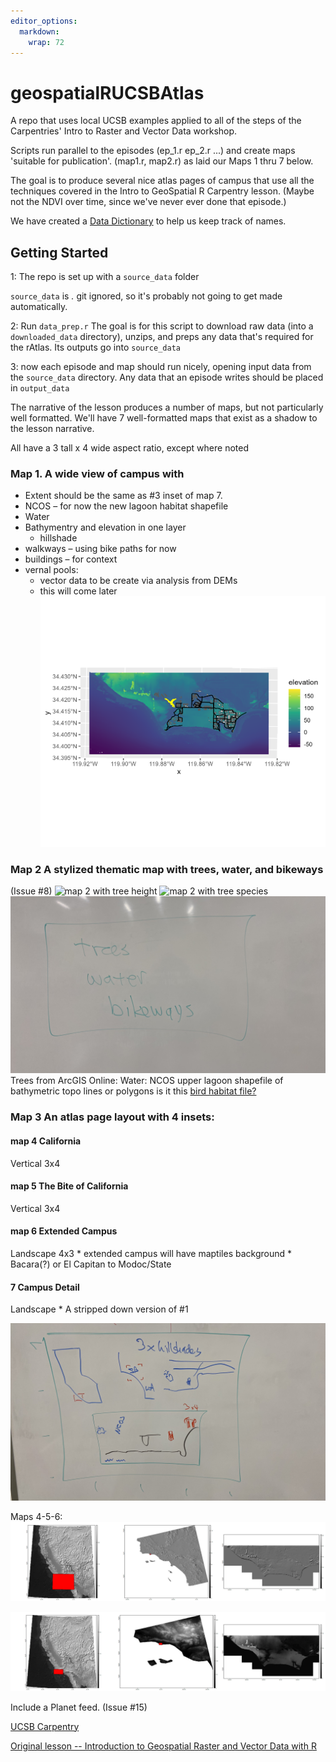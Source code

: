 ```yaml
---
editor_options: 
  markdown: 
    wrap: 72
---
```


# geospatialRUCSBAtlas

A repo that uses local UCSB examples applied to all of the steps of the
Carpentries' Intro to Raster and Vector Data workshop.

Scripts run parallel to the episodes (ep_1.r ep_2.r ...) and create maps
'suitable for publication'. (map1.r, map2.r) as laid our Maps 1 thru 7
below.

The goal is to produce several nice atlas pages of campus that use all
the techniques covered in the Intro to GeoSpatial R Carpentry lesson.
(Maybe not the NDVI over time, since we've never ever done that
episode.)

We have created a [Data Dictionary](datadictionary.md) to help us keep
track of names.

## Getting Started

1: The repo is set up with a `source_data` folder

`source_data` is *.* git ignored, so it's probably not going to get made
automatically.

2: Run `data_prep.r` The goal is for this script to download raw data
(into a `downloaded_data` directory), unzips, and preps any data that's
required for the rAtlas. Its outputs go into `source_data`

3: now each episode and map should run nicely, opening input data from
the `source_data` directory. Any data that an episode writes should be
placed in `output_data`

The narrative of the lesson produces a number of maps, but not
particularly well formatted. We'll have 7 well-formatted maps that exist
as a shadow to the lesson narrative.

All have a 3 tall x 4 wide aspect ratio, except where noted

### Map 1. A wide view of campus with

-   Extent should be the same as #3 inset of map 7.
-   NCOS – for now the new lagoon habitat shapefile
-   Water
-   Bathymentry and elevation in one layer
    -   hillshade
-   walkways – using bike paths for now
-   buildings – for context
-   vernal pools:
    -   vector data to be create via analysis from DEMs
    -   this will come later ![](/images/map1.2.png)

### Map 2 A stylized thematic map with trees, water, and bikeways

(Issue #8) ![map 2 with tree
height](/images/map2_TreeHeight.png "Map 2 tree height") ![map 2 with
tree species](/images/map2_TreeSpecies.png "Map 2 tree height")
![Stylized, minimalistic](/images/limited_thematic_map.jpg "Sketch")
Trees from ArcGIS Online: Water: NCOS upper lagoon shapefile of
bathymetric topo lines or polygons is it this [bird habitat
file?](https://drive.google.com/file/d/1ssytmTbpC1rpT5b-h8AxtvSgNrsGQVNY/view?usp=drive_link)

### Map 3 An atlas page layout with 4 insets:

#### map 4 California

Vertical 3x4

#### map 5 The Bite of California

Vertical 3x4

#### map 6 Extended Campus

Landscape 4x3 \* extended campus will have maptiles background \*
Bacara(?) or El Capitan to Modoc/State

#### 7 Campus Detail

Landscape \* A stripped down version of #1

![Overview map](/images/overview_map.jpg "Sketch")

Maps 4-5-6: ![Triplet zoom in](/images/3-zoom.png "Draft zoom.")

![Triplet zoom in](/images/zoom_in_first_results.png "Draft zoom.")

Include a Planet feed. (Issue #15)

[UCSB Carpentry](https://ucsbcarpentry.github.io)

[Original lesson -- Introduction to Geospatial Raster and Vector Data
with R](https://datacarpentry.org/r-raster-vector-geospatial/)
